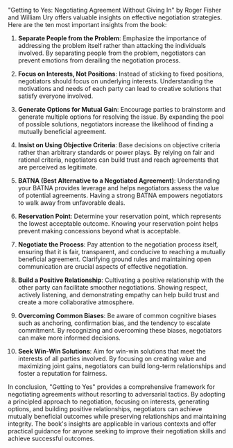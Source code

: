 "Getting to Yes: Negotiating Agreement Without Giving In" by Roger Fisher and William Ury offers valuable insights on effective negotiation strategies. Here are the ten most important insights from the book:

1. **Separate People from the Problem**: Emphasize the importance of addressing the problem itself rather than attacking the individuals involved. By separating people from the problem, negotiators can prevent emotions from derailing the negotiation process.

2. **Focus on Interests, Not Positions**: Instead of sticking to fixed positions, negotiators should focus on underlying interests. Understanding the motivations and needs of each party can lead to creative solutions that satisfy everyone involved.

3. **Generate Options for Mutual Gain**: Encourage parties to brainstorm and generate multiple options for resolving the issue. By expanding the pool of possible solutions, negotiators increase the likelihood of finding a mutually beneficial agreement.

4. **Insist on Using Objective Criteria**: Base decisions on objective criteria rather than arbitrary standards or power plays. By relying on fair and rational criteria, negotiators can build trust and reach agreements that are perceived as legitimate.

5. **BATNA (Best Alternative to a Negotiated Agreement)**: Understanding your BATNA provides leverage and helps negotiators assess the value of potential agreements. Having a strong BATNA empowers negotiators to walk away from unfavorable deals.

6. **Reservation Point**: Determine your reservation point, which represents the lowest acceptable outcome. Knowing your reservation point helps prevent making concessions beyond what is acceptable.

7. **Negotiate the Process**: Pay attention to the negotiation process itself, ensuring that it is fair, transparent, and conducive to reaching a mutually beneficial agreement. Clarifying ground rules and maintaining open communication are crucial aspects of effective negotiation.

8. **Build a Positive Relationship**: Cultivating a positive relationship with the other party can facilitate smoother negotiations. Showing respect, actively listening, and demonstrating empathy can help build trust and create a more collaborative atmosphere.

9. **Overcoming Common Biases**: Be aware of common cognitive biases such as anchoring, confirmation bias, and the tendency to escalate commitment. By recognizing and overcoming these biases, negotiators can make more informed decisions.

10. **Seek Win-Win Solutions**: Aim for win-win solutions that meet the interests of all parties involved. By focusing on creating value and maximizing joint gains, negotiators can build long-term relationships and foster a reputation for fairness.

In conclusion, "Getting to Yes" provides a comprehensive framework for negotiating agreements without resorting to adversarial tactics. By adopting a principled approach to negotiation, focusing on interests, generating options, and building positive relationships, negotiators can achieve mutually beneficial outcomes while preserving relationships and maintaining integrity. The book's insights are applicable in various contexts and offer practical guidance for anyone seeking to improve their negotiation skills and achieve successful outcomes.